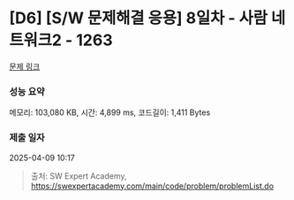 # [D6] [S/W 문제해결 응용] 8일차 - 사람 네트워크2 - 1263 

[문제 링크](https://swexpertacademy.com/main/code/problem/problemDetail.do?contestProbId=AV18P2B6Iu8CFAZN) 

### 성능 요약

메모리: 103,080 KB, 시간: 4,899 ms, 코드길이: 1,411 Bytes

### 제출 일자

2025-04-09 10:17



> 출처: SW Expert Academy, https://swexpertacademy.com/main/code/problem/problemList.do